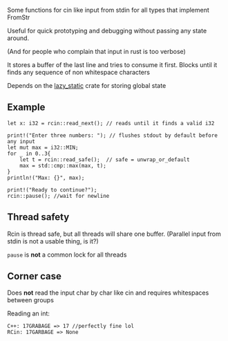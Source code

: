 
 Some functions for cin like input from stdin for all types that implement FromStr

 Useful for quick prototyping and debugging without passing any state around.

 (And for people who complain that input in rust is too verbose)

 It stores a buffer of the last line and tries to consume it first.
 Blocks until it finds any sequence of non whitespace characters

 Depends on the [lazy_static](https://docs.rs/lazy_static) crate for storing global state

 ## Example

 ```
 let x: i32 = rcin::read_next(); // reads until it finds a valid i32

 print!("Enter three numbers: "); // flushes stdout by default before any input
 let mut max = i32::MIN;
 for _ in 0..3{
     let t = rcin::read_safe();  // safe = unwrap_or_default
     max = std::cmp::max(max, t);
 }
 println!("Max: {}", max);

 print!("Ready to continue?");
 rcin::pause(); //wait for newline

 ```

 ## Thread safety

 Rcin is thread safe, but all threads will share one buffer.
 (Parallel input from stdin is not a usable thing, is it?)

 `pause` is __not__ a common lock for all threads

 ## Corner case

 Does __not__ read the input char by char like cin and requires whitespaces between groups

 Reading an int:
 ```text
 C++: 17GRABAGE => 17 //perfectly fine lol
 RCin: 17GARBAGE => None
 ```
